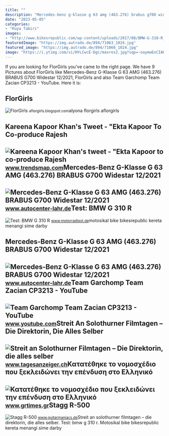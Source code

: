 ```yaml
---
title: ""
description: "Mercedes-benz g-klasse g 63 amg (463.276) brabus g700 widestar 12/2021"
date: "2023-05-05"
categories:
- "Ruya Tabiri"
images:
- "http://www.bikesrepublic.com/wp-content/uploads/2017/08/BMW-G-310-R_01.jpg"
featuredImage: "https://img.autrado.de/894/71063_1024.jpg"
featured_image: "https://img.autrado.de/894/71066_1024.jpg"
image: "https://i.ytimg.com/vi/HYLCwcE-Dgc/maxres2.jpg?sqp=-oaymwEoCIAKENAF8quKqQMcGADwAQH4AYwCgALgA4oCDAgAEAEYRSBHKGUwDw==&amp;rs=AOn4CLC_ulBvmvqa2cf2uT56Qfk3FCYaDA"
---
```


If you are looking for FlorGirls you've came to the right page. We have 9 Pictures about FlorGirls like Mercedes-Benz G-Klasse G 63 AMG (463.276) BRABUS G700 Widestar 12/2021, FlorGirls and also Team Garchomp Team Zacian CP3213 - YouTube. Here it is:

FlorGirls
---------

 ![FlorGirls](https://1.bp.blogspot.com/-p8CiG4pZCVs/YFteK_RYC2I/AAAAAAAABH0/v1U2QpzySD83Cg6EDymhr-LTp0nnxmrAACLcBGAsYHQ/s2048/2ez1b2.jpg) <small>aflorgirls.blogspot.com</small>alyona florgirls aflorgirls

Kareena Kapoor Khan's Tweet - "Ekta Kapoor To Co-produce Rajesh
---------------------------------------------------------------

 ![Kareena Kapoor Khan's tweet - "Ekta Kapoor to co-produce Rajesh](https://pbs.twimg.com/media/Fcyada8X0AANSFu.jpg) <small>www.trendsmap.com</small>Mercedes-Benz G-Klasse G 63 AMG (463.276) BRABUS G700 Widestar 12/2021
----------------------------------------------------------------------

 ![Mercedes-Benz G-Klasse G 63 AMG (463.276) BRABUS G700 Widestar 12/2021](https://img.autrado.de/894/71066_1024.jpg) <small>www.autocenter-lahr.de</small>Test: BMW G 310 R
-----------------

 ![Test: BMW G 310 R](http://www.bikesrepublic.com/wp-content/uploads/2017/08/BMW-G-310-R_01.jpg) <small>www.motorradtest.de</small>motosikal bike bikesrepublic kereta menangi sime darby

Mercedes-Benz G-Klasse G 63 AMG (463.276) BRABUS G700 Widestar 12/2021
----------------------------------------------------------------------

 ![Mercedes-Benz G-Klasse G 63 AMG (463.276) BRABUS G700 Widestar 12/2021](https://img.autrado.de/894/71063_1024.jpg) <small>www.autocenter-lahr.de</small>Team Garchomp Team Zacian CP3213 - YouTube
------------------------------------------

 ![Team Garchomp Team Zacian CP3213 - YouTube](https://i.ytimg.com/vi/HYLCwcE-Dgc/maxres2.jpg?sqp=-oaymwEoCIAKENAF8quKqQMcGADwAQH4AYwCgALgA4oCDAgAEAEYRSBHKGUwDw==&rs=AOn4CLC_ulBvmvqa2cf2uT56Qfk3FCYaDA) <small>www.youtube.com</small>Streit An Solothurner Filmtagen – Die Direktorin, Die Alles Selber
------------------------------------------------------------------

 ![Streit an Solothurner Filmtagen – Die Direktorin, die alles selber](https://cdn.unitycms.io/images/8G6vBfBWqoyAKKVSLHxuqq.jpg?op=ocroped&val=1200) <small>www.tagesanzeiger.ch</small>Κατατέθηκε το νομοσχέδιο που ξεκλειδώνει την επένδυση στο Ελληνικό
------------------------------------------------------------------

 ![Κατατέθηκε το νομοσχέδιο που ξεκλειδώνει την επένδυση στο Ελληνικό](https://www.grtimes.gr/wp-content/uploads/2020/01/γιωργος-παπανδρεου-πατρα-θεοφανεια.jpg) <small>www.grtimes.gr</small>Stagg R-500
-----------

 ![Stagg R-500](https://www.guitarmaniacs.de/gallery_pics/qYwwLVBqGieHAqTu5r8iTeSVa.jpg) <small>www.guitarmaniacs.de</small>Streit an solothurner filmtagen – die direktorin, die alles selber. Test: bmw g 310 r. Motosikal bike bikesrepublic kereta menangi sime darby
